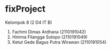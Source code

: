 # fixProject
Kelompok 8 (2 D4 IT B)
1. Fachmi Dimas Ardhana (2110191042)
2. Himma Filangga Sutopo (2110191049)
3. Ketut Gede Bagus Putra Wirawan (2110191054)
